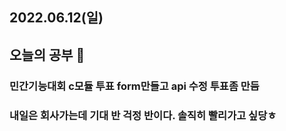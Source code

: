 ## 2022.06.12(일)

## 오늘의 공부 🎉

### 민간기능대회 c모듈 투표 form만들고 api 수정 투표좀 만듬

### 내일은 회사가는데 기대 반 걱정 반이다. 솔직히 빨리가고 싶당ㅎ 